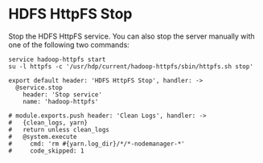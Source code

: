 
# HDFS HttpFS Stop

Stop the HDFS HttpFS service. You can also stop the server manually with one of
the following two commands:

```
service hadoop-httpfs start
su -l httpfs -c '/usr/hdp/current/hadoop-httpfs/sbin/httpfs.sh stop'
```

    export default header: 'HDFS HttpFS Stop', handler: ->
      @service.stop
        header: 'Stop service'
        name: 'hadoop-httpfs'

    # module.exports.push header: 'Clean Logs', handler: ->
    #   {clean_logs, yarn}
    #   return unless clean_logs
    #   @system.execute
    #     cmd: 'rm #{yarn.log_dir}/*/*-nodemanager-*'
    #     code_skipped: 1
